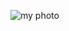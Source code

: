 ![my photo](https://avatars.githubusercontent.com/u/79230367?s=460&u=a1386558e2704e1634136f7c98982baac024e95b&v=4)
